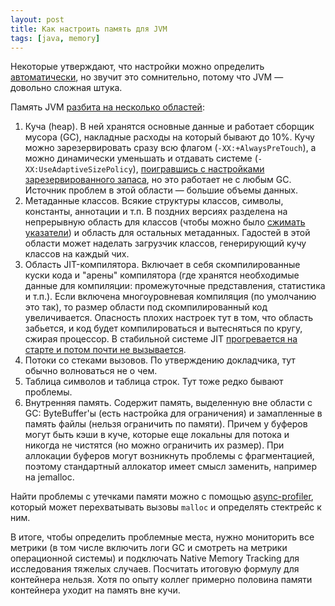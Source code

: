 ```yaml
---
layout: post
title: Как настроить память для JVM
tags: [java, memory]
---
```

Некоторые утверждают, что настройки можно определить [автоматически](/2020/12/24/spring-build-image.html), но звучит это сомнительно, потому что JVM — довольно сложная штука.

Память JVM [разбита на несколько областей](https://www.youtube.com/watch?v=kKigibHrV5I):
1. Куча (heap). В ней хранятся основные данные и работает сборщик мусора (GC), накладные расходы на который бывают до 10%. Кучу можно зарезервировать сразу всю флагом (`-XX:+AlwaysPreTouch`), а можно динамически уменьшать и отдавать системе (`-XX:UseAdaptiveSizePolicy`), [поигравшись с настройками зарезервированного запаса](https://cloud.redhat.com/blog/scaling-java-containers), но это работает не с любым GC. Источник проблем в этой области — большие объемы данных.
2. Метаданные классов. Всякие структуры классов, символы, константы, аннотации и т.п. В поздних версиях разделена на непрерывную область для классов (чтобы можно было [сжимать указатели](https://stuefe.de/posts/metaspace/what-is-compressed-class-space/)) и область для остальных метаданных. Гадостей в этой области может наделать загрузчик классов, генерирующий кучу классов на каждый чих.
3. Область JIT-компилятора. Включает в себя скомпилированные куски кода и "арены" компилятора (где хранятся необходимые данные для компиляции: промежуточные представления, статистика и т.п.). Если включена многоуровневая компиляция (по умолчанию это так), то размер области под скомпилированный код увеличивается. Опасность плохих настроек тут в том, что область забьется, и код будет компилироваться и вытесняться по кругу, сжирая процессор. В стабильной системе JIT [прогревается на старте и потом почти не вызывается](https://www.youtube.com/watch?v=Q87qG7Mee90).
4. Потоки со стеками вызовов. По утверждению докладчика, тут обычно волноваться не о чем.
5. Таблица символов и таблица строк. Тут тоже редко бывают проблемы.
6. Внутренняя память. Содержит память, выделенную вне области с GC: ByteBuffer'ы (есть настройка для ограничения) и замапленные в память файлы (нельзя ограничить по памяти). Причем у буферов могут быть кэши в куче, которые еще локальны для потока и никогда не чистятся (но можно ограничить их размер). При аллокации буферов могут возникнуть проблемы с фрагментацией, поэтому стандартный аллокатор имеет смысл заменить, например на jemalloc.

Найти проблемы с утечками памяти можно с помощью [async-profiler](https://github.com/jvm-profiling-tools/async-profiler), который может перехватывать вызовы `malloc` и определять стектрейс к ним.

В итоге, чтобы определить проблемные места, нужно мониторить все метрики (в том числе включить логи GC и смотреть на метрики операционной системы) и подключать Native Memory Tracking для исследования тяжелых случаев. Посчитать итоговую формулу для контейнера нельзя. Хотя по опыту коллег примерно половина памяти контейнера уходит на память вне кучи.

